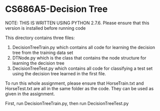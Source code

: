 # CS686A5-Decision Tree

NOTE: THIS IS WRITTEN USING PYTHON 2.7.6. Please ensure that this version is installed before running code

This directory contains three files: 
1) DecisionTreeTrain.py which contains all code for learning the decision tree from the training data set
2) DTNode.py which is the class that contains the node structure for learning the decision tree
3) DecisionTreeTest.py which contains all code for classifying a test set using the decision tree learned in the first file.

To run this whole assignment, please ensure that HorseTrain.txt and HorseTest.txt are all in the same folder
as the code. They can be used as given in the assignment. 

First, run DecisionTreeTrain.py, then run DecisionTreeTest.py